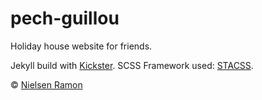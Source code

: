 pech-guillou
============

Holiday house website for friends.

Jekyll build with [Kickster](http://kickster.nielsenramon.com).
SCSS Framework used: [STACSS](http://stacss.nielsenramon.com).

&copy; [Nielsen Ramon](http://nielsenramon.com)
